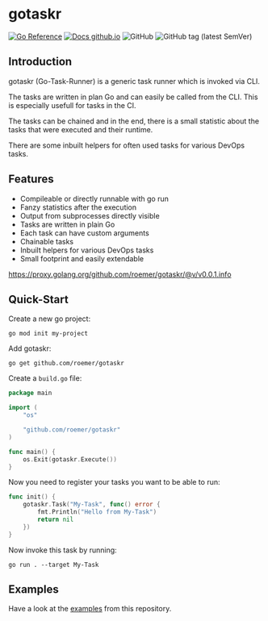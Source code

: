 # gotaskr
[![Go Reference](https://pkg.go.dev/badge/github.com/roemer/gotaskr.svg)](https://pkg.go.dev/github.com/roemer/gotaskr)
[![Docs github.io](https://img.shields.io/badge/Docs-github.io-blue.svg)](https://roemer.github.io/gotaskr/)
![GitHub](https://img.shields.io/github/license/roemer/gotaskr)
![GitHub tag (latest SemVer)](https://img.shields.io/github/v/tag/roemer/gotaskr)

## Introduction
gotaskr (Go-Task-Runner) is a generic task runner which is invoked via CLI.

The tasks are written in plan Go and can easily be called from the CLI.
This is especially usefull for tasks in the CI.

The tasks can be chained and in the end, there is a small statistic about
the tasks that were executed and their runtime.

There are some inbuilt helpers for often used tasks for various DevOps tasks.

## Features
- Compileable or directly runnable with go run
- Fanzy statistics after the execution
- Output from subprocesses directly visible
- Tasks are written in plain Go
- Each task can have custom arguments
- Chainable tasks
- Inbuilt helpers for various DevOps tasks
- Small footprint and easily extendable

https://proxy.golang.org/github.com/roemer/gotaskr/@v/v0.0.1.info

## Quick-Start
Create a new go project:
```
go mod init my-project
```

Add gotaskr:
```
go get github.com/roemer/gotaskr
```

Create a `build.go` file:
```go
package main

import (
	"os"

	"github.com/roemer/gotaskr"
)

func main() {
	os.Exit(gotaskr.Execute())
}
```
Now you need to register your tasks you want to be able to run:
```go
func init() {
	gotaskr.Task("My-Task", func() error {
		fmt.Println("Hello from My-Task")
		return nil
	})
}
```
Now invoke this task by running:
```
go run . --target My-Task
```

## Examples
Have a look at the [examples](examples) from this repository.
